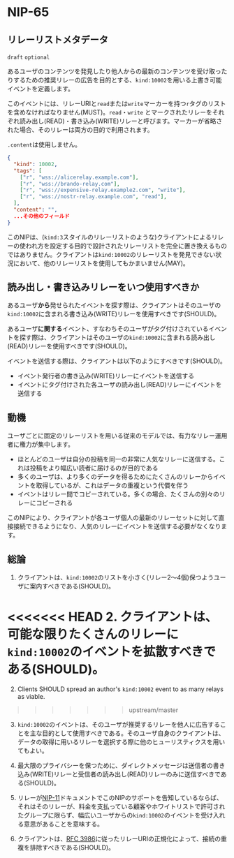 NIP-65
======

リレーリストメタデータ
-------------------

`draft` `optional`

あるユーザのコンテンツを発見したり他人からの最新のコンテンツを受け取ったりするための推奨リレーの広告を目的とする、`kind:10002`を用いる上書き可能イベントを定義します。

このイベントには、リレーURIと`read`または`write`マーカーを持つ`r`タグのリストを含めなければなりません(MUST)。`read`・`write` とマークされたリレーをそれぞれ読み出し(READ)・書き込み(WRITE)リレーと呼びます。マーカーが省略された場合、そのリレーは両方の目的で利用されます。

`.content`は使用しません。

```json
{
  "kind": 10002,
  "tags": [
    ["r", "wss://alicerelay.example.com"],
    ["r", "wss://brando-relay.com"],
    ["r", "wss://expensive-relay.example2.com", "write"],
    ["r", "wss://nostr-relay.example.com", "read"],
  ],
  "content": "",
  ...その他のフィールド
}
```

このNIPは、(`kind:3`スタイルのリレーリストのような)クライアントによるリレーの使われ方を設定する目的で設計されたリレーリストを完全に置き換えるものではありません。クライアントは`kind:10002`のリレーリストを発見できない状況において、他のリレーリストを使用してもかまいません(MAY)。

## 読み出し・書き込みリレーをいつ使用すべきか

あるユーザ**から**発せられたイベントを探す際は、クライアントはそのユーザの`kind:10002`に含まれる書き込み(WRITE)リレーを使用すべきです(SHOULD)。

あるユーザ**に関する**イベント、すなわちそのユーザがタグ付けされているイベントを探す際は、クライアントはそのユーザの`kind:10002`に含まれる読み出し(READ)リレーを使用すべきです(SHOULD)。

イベントを送信する際は、クライアントは以下のようにすべきです(SHOULD)。

- イベント発行者の書き込み(WRITE)リレーにイベントを送信する
- イベントにタグ付けされた各ユーザの読み出し(READ)リレーにイベントを送信する

## 動機

ユーザごとに固定のリレーリストを用いる従来のモデルでは、有力なリレー運用者に権力が集中します。

  - ほとんどのユーザは自分の投稿を同一の非常に人気なリレーに送信する。これは投稿をより幅広い読者に届けるのが目的である
  - 多くのユーザは、より多くのデータを得るためにたくさんのリレーからイベントを取得しているが、これはデータの重複という代償を伴う
  - イベントはリレー間でコピーされている。多くの場合、たくさんの別々のリレーにコピーされる
  
このNIPにより、クライアントが各ユーザ個人の最新のリレーセットに対して直接接続できるようになり、人気のリレーにイベントを送信する必要がなくなります。

## 総論

1. クライアントは、`kind:10002`のリストを小さく(リレー2〜4個)保つようユーザに案内すべきである(SHOULD)。

<<<<<<< HEAD
2. クライアントは、可能な限りたくさんのリレーに`kind:10002`のイベントを拡散すべきである(SHOULD)。
=======
2. Clients SHOULD spread an author's `kind:10002` event to as many relays as viable. 
>>>>>>> upstream/master

3. `kind:10002`のイベントは、そのユーザが推奨するリレーを他人に広告することを主な目的として使用すべきである。そのユーザ自身のクライアントは、データの取得に用いるリレーを選択する際に他のヒューリスティクスを用いてもよい。

4. 最大限のプライバシーを保つために、ダイレクトメッセージは送信者の書き込み(WRITE)リレーと受信者の読み出し(READ)リレーのみに送信すべきである(SHOULD)。

5. リレーが[NIP-11](11.md)ドキュメントでこのNIPのサポートを告知しているならば、それはそのリレーが、料金を支払っている顧客やホワイトリストで許可されたグループに限らず、幅広いユーザからの`kind:10002`のイベントを受け入れる意思があることを意味する。

6. クライアントは、[RFC 3986](https://datatracker.ietf.org/doc/html/rfc3986#section-6)に従ったリレーURIの正規化によって、接続の重複を排除すべきである(SHOULD)。
